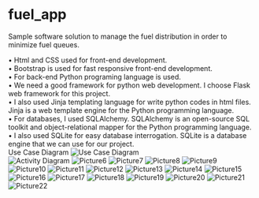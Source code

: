 # fuel_app

Sample software solution to manage the fuel distribution in order to minimize fuel queues.

•	Html and CSS used for front-end development.  
•	Bootstrap is used for fast responsive front-end development.  
•	For back-end Python programing language is used.  
•	We need a good framework for python web development. I choose Flask web framework for this project.  
•	I also used Jinja templating language for write python codes in html files. Jinja is a web template engine for the Python programming language.  
•	For databases, I used SQLAlchemy. SQLAlchemy is an open-source SQL toolkit and object-relational mapper for the Python programming language.  
•	I also used SQLite for easy database interrogation. SQLite is a database engine that we can use for our project.  
Use Case Diagram
![Use Case Diagram](https://user-images.githubusercontent.com/114252757/228506679-ccc6d472-c65d-47df-a4da-a2ede3d49365.png)  
![Activity Diagram](https://user-images.githubusercontent.com/114252757/228506437-9b406345-e2e8-4d3b-a63e-7a3750263045.png)
![Picture6](https://user-images.githubusercontent.com/114252757/228509161-0ef3b772-8194-402c-9aee-a8b9f441c0f3.png)
![Picture7](https://user-images.githubusercontent.com/114252757/228509205-c97e948f-4f47-4183-9aec-0eefcb51bb9c.png)
![Picture8](https://user-images.githubusercontent.com/114252757/228509223-854789d1-1af4-4aee-b6a9-6e80c4a97a94.png)
![Picture9](https://user-images.githubusercontent.com/114252757/228509239-a276ac0f-15b4-427e-9980-d1b014852b48.png)
![Picture10](https://user-images.githubusercontent.com/114252757/228509249-68b330a2-6a4c-443b-9fab-80a5d4239211.png)
![Picture11](https://user-images.githubusercontent.com/114252757/228509256-cbbe1106-a3e7-490b-8954-f970e933e630.png)
![Picture12](https://user-images.githubusercontent.com/114252757/228509271-d45eb8de-7da8-434a-93c4-24d4630b837b.png)
![Picture13](https://user-images.githubusercontent.com/114252757/228509283-fdecf39f-a692-472d-8271-5f048e5b8d93.png)
![Picture14](https://user-images.githubusercontent.com/114252757/228509287-9112a8ef-a846-44ef-9cf6-2566756ce5f3.png)
![Picture15](https://user-images.githubusercontent.com/114252757/228509302-eece7724-e6a1-407c-90b2-9efde5e4a7a5.png)
![Picture16](https://user-images.githubusercontent.com/114252757/228509312-4ab133b0-0d20-4945-b135-1942255f2ee7.png)
![Picture17](https://user-images.githubusercontent.com/114252757/228509333-14581cfb-e0fb-4c53-a621-c57fb6fd6ebf.png)
![Picture18](https://user-images.githubusercontent.com/114252757/228509347-47e31f52-0016-4dfd-988b-ed4e793ccc43.png)
![Picture19](https://user-images.githubusercontent.com/114252757/228509361-a3d33d3c-3033-4705-a743-a545f9bbc5f1.png)
![Picture20](https://user-images.githubusercontent.com/114252757/228509375-f586b9c0-d2dc-41f4-9f30-fce83d8d65e9.png)
![Picture21](https://user-images.githubusercontent.com/114252757/228509389-4c281f2a-3b76-4732-9d44-837ffaf8b58f.png)
![Picture22](https://user-images.githubusercontent.com/114252757/228509400-849c3e79-5fee-4653-afbf-d093bf45298f.png)
